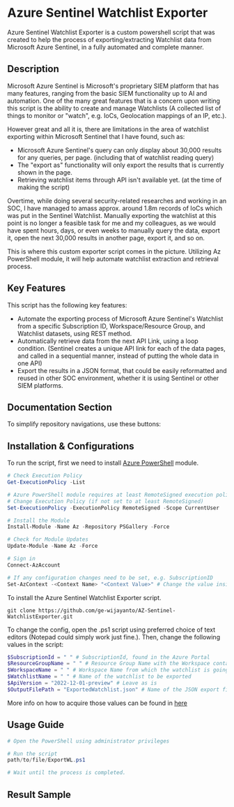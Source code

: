 # Azure Sentinel Watchlist Exporter

Azure Sentinel Watchlist Exporter is a custom powershell script that was created to help the process of exporting/extracting Watchlist data from Microsoft Azure Sentinel, in a fully automated and complete manner.

## Description
Microsoft Azure Sentinel is Microsoft's proprietary SIEM platform that has many features, ranging from the basic SIEM functionality up to AI and automation. One of the many great features that is a concern upon writing this script is the ability to create and manage Watchlists (A collected list of things to monitor or "watch", e.g. IoCs, Geolocation mappings of an IP, etc.).

However great and all it is, there are limitations in the area of watchlist exporting within Microsoft Sentinel that I have found, such as:
* Microsoft Azure Sentinel's query can only display about 30,000 results for any queries, per page. (including that of watchlist reading query)
* The "export as" functionality will only export the results that is currently shown in the page.
* Retrieving watchlist items through API isn't available yet. (at the time of making the script) 

Overtime, while doing several security-related researches and working in an SOC, I have managed to amass approx. around 1.8m records of IoCs which was put in the Sentinel Watchlist. Manually exporting the watchlist at this point is no longer a feasible task for me and my colleagues, as we would have spent hours, days, or even weeks to manually query the data, export it, open the next 30,000 results in another page, export it, and so on. 

This is where this custom exporter script comes in the picture. Utilizing Az PowerShell module, it will help automate watchlist extraction and retrieval process.

## Key Features
This script has the following key features:
* Automate the exporting process of Microsoft Azure Sentinel's Watchlist from a specific Subscription ID, Workspace/Resource Group, and Watchlist datasets, using REST method.
* Automatically retrieve data from the next API Link, using a loop condition. (Sentinel creates a unique API link for each of the data pages, and called in a sequential manner, instead of putting the whole data in one API)
* Export the results in a JSON format, that could be easily reformatted and reused in other SOC environment, whether it is using Sentinel or other SIEM platforms.

## Documentation Section
To simplify repository navigations, use these buttons:

## Installation & Configurations
To run the script, first we need to install [Azure PowerShell](https://learn.microsoft.com/en-us/powershell/azure/install-azps-windows?view=azps-11.2.0&tabs=powershell&pivots=windows-psgallery) module.
```ps1
# Check Execution Policy
Get-ExecutionPolicy -List

# Azure PowerShell module requires at least RemoteSigned execution policy to be installed and run. 
# Change Execution Policy (if not set to at least RemoteSigned)
Set-ExecutionPolicy -ExecutionPolicy RemoteSigned -Scope CurrentUser

# Install the Module
Install-Module -Name Az -Repository PSGallery -Force

# Check for Module Updates
Update-Module -Name Az -Force

# Sign in
Connect-AzAccount

# If any configuration changes need to be set, e.g. SubscriptionID
Set-AzContext -<Context Name> "<Context Value>" # Change the value inside <> accordingly.
```

To install the Azure Sentinel Watchlist Exporter script.
```
git clone https://github.com/ge-wijayanto/AZ-Sentinel-WatchlistExporter.git
```

To change the config, open the .ps1 script using preferred choice of text editors (Notepad could simply work just fine.). Then, change the following values in the script:
```ps1
$SubscriptionId = " " # SubscriptionId, found in the Azure Portal
$ResourceGroupName = " " # Resource Group Name with the Workspace containing the Watchlist 
$WorkspaceName = " " # Workspace Name from which the watchlist is going to be extracted 
$WatchlistName = " " # Name of the watchlist to be exported
$ApiVersion = "2022-12-01-preview" # Leave as is
$OutputFilePath = "ExportedWatchlist.json" # Name of the JSON export files
```
More info on how to acquire those values can be found in [here](https://learn.microsoft.com/en-us/azure/azure-portal/get-subscription-tenant-id)

## Usage Guide
```ps1
# Open the PowerShell using administrator privileges

# Run the script
path/to/file/ExportWL.ps1

# Wait until the process is completed.
```

## Result Sample